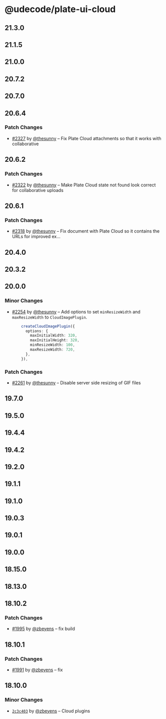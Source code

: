 # @udecode/plate-ui-cloud

## 21.3.0

## 21.1.5

## 21.0.0

## 20.7.2

## 20.7.0

## 20.6.4

### Patch Changes

- [#2327](https://github.com/udecode/plate/pull/2327) by [@thesunny](https://github.com/thesunny) – Fix Plate Cloud attachments so that it works with collaborative

## 20.6.2

### Patch Changes

- [#2322](https://github.com/udecode/plate/pull/2322) by [@thesunny](https://github.com/thesunny) – Make Plate Cloud state not found look correct for collaborative uploads

## 20.6.1

### Patch Changes

- [#2318](https://github.com/udecode/plate/pull/2318) by [@thesunny](https://github.com/thesunny) – Fix document with Plate Cloud so it contains the URLs for improved ex…

## 20.4.0

## 20.3.2

## 20.0.0

### Minor Changes

- [#2254](https://github.com/udecode/plate/pull/2254) by [@thesunny](https://github.com/thesunny) – Add options to set `minResizeWidth` and `maxResizeWidth` to `CloudImagePlugin`.

  ```typescript
      createCloudImagePlugin({
        options: {
          maxInitialWidth: 320,
          maxInitialHeight: 320,
          minResizeWidth: 100,
          maxResizeWidth: 720,
        },
      }),
  ```

### Patch Changes

- [#2261](https://github.com/udecode/plate/pull/2261) by [@thesunny](https://github.com/thesunny) – Disable server side resizing of GIF files

## 19.7.0

## 19.5.0

## 19.4.4

## 19.4.2

## 19.2.0

## 19.1.1

## 19.1.0

## 19.0.3

## 19.0.1

## 19.0.0

## 18.15.0

## 18.13.0

## 18.10.2

### Patch Changes

- [#1995](https://github.com/udecode/plate/pull/1995) by [@zbeyens](https://github.com/zbeyens) – fix build

## 18.10.1

### Patch Changes

- [#1991](https://github.com/udecode/plate/pull/1991) by [@zbeyens](https://github.com/zbeyens) – fix

## 18.10.0

### Minor Changes

- [`2c3c403`](https://github.com/udecode/plate/commit/2c3c403bfab1063d590bb9d2476ba308f8390a44) by [@zbeyens](https://github.com/zbeyens) – Cloud plugins
